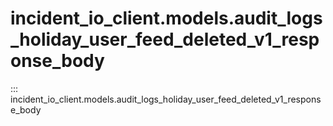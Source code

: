 # incident_io_client.models.audit_logs_holiday_user_feed_deleted_v1_response_body

::: incident_io_client.models.audit_logs_holiday_user_feed_deleted_v1_response_body
